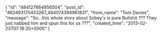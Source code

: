  {
   "id": "484127664956504",
   "post_id": "462493170453287_484074394961831",
   "from_name": "Tom Davies",
   "message": "So...this whole story about Sobey's is pure Bullshit ???  They just nabbed him and spun this for us ???",
   "created_time": "2013-02-23T07:18:20+0000"
 }
